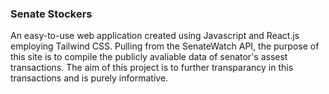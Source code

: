 ### Senate Stockers ###

An easy-to-use web application created using Javascript and React.js employing Tailwind CSS. Pulling from the SenateWatch API, the purpose of this site is to compile the 
publicly avaliable data of senator's assest transactions. The aim of this project is to further transparancy in this transactions and is purely informative. 
